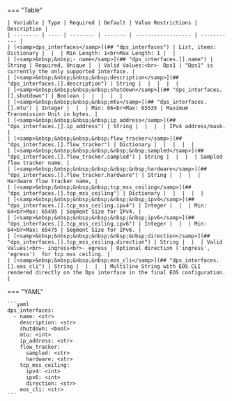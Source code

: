 <!--
  ~ Copyright (c) 2023 Arista Networks, Inc.
  ~ Use of this source code is governed by the Apache License 2.0
  ~ that can be found in the LICENSE file.
  -->
=== "Table"

    | Variable | Type | Required | Default | Value Restrictions | Description |
    | -------- | ---- | -------- | ------- | ------------------ | ----------- |
    | [<samp>dps_interfaces</samp>](## "dps_interfaces") | List, items: Dictionary |  |  | Min Length: 1<br>Max Length: 1 |  |
    | [<samp>&nbsp;&nbsp;- name</samp>](## "dps_interfaces.[].name") | String | Required, Unique |  | Valid Values:<br>- Dps1 | "Dps1" is currently the only supported interface. |
    | [<samp>&nbsp;&nbsp;&nbsp;&nbsp;description</samp>](## "dps_interfaces.[].description") | String |  |  |  |  |
    | [<samp>&nbsp;&nbsp;&nbsp;&nbsp;shutdown</samp>](## "dps_interfaces.[].shutdown") | Boolean |  |  |  |  |
    | [<samp>&nbsp;&nbsp;&nbsp;&nbsp;mtu</samp>](## "dps_interfaces.[].mtu") | Integer |  |  | Min: 86<br>Max: 65535 | Maximum Transmission Unit in bytes. |
    | [<samp>&nbsp;&nbsp;&nbsp;&nbsp;ip_address</samp>](## "dps_interfaces.[].ip_address") | String |  |  |  | IPv4 address/mask. |
    | [<samp>&nbsp;&nbsp;&nbsp;&nbsp;flow_tracker</samp>](## "dps_interfaces.[].flow_tracker") | Dictionary |  |  |  |  |
    | [<samp>&nbsp;&nbsp;&nbsp;&nbsp;&nbsp;&nbsp;sampled</samp>](## "dps_interfaces.[].flow_tracker.sampled") | String |  |  |  | Sampled flow tracker name. |
    | [<samp>&nbsp;&nbsp;&nbsp;&nbsp;&nbsp;&nbsp;hardware</samp>](## "dps_interfaces.[].flow_tracker.hardware") | String |  |  |  | Hardware flow tracker name, |
    | [<samp>&nbsp;&nbsp;&nbsp;&nbsp;tcp_mss_ceiling</samp>](## "dps_interfaces.[].tcp_mss_ceiling") | Dictionary |  |  |  |  |
    | [<samp>&nbsp;&nbsp;&nbsp;&nbsp;&nbsp;&nbsp;ipv4</samp>](## "dps_interfaces.[].tcp_mss_ceiling.ipv4") | Integer |  |  | Min: 64<br>Max: 65495 | Segment Size for IPv4. |
    | [<samp>&nbsp;&nbsp;&nbsp;&nbsp;&nbsp;&nbsp;ipv6</samp>](## "dps_interfaces.[].tcp_mss_ceiling.ipv6") | Integer |  |  | Min: 64<br>Max: 65475 | Segment Size for IPv6. |
    | [<samp>&nbsp;&nbsp;&nbsp;&nbsp;&nbsp;&nbsp;direction</samp>](## "dps_interfaces.[].tcp_mss_ceiling.direction") | String |  |  | Valid Values:<br>- ingress<br>- egress | Optional direction ('ingress', 'egress')  for tcp mss ceiling. |
    | [<samp>&nbsp;&nbsp;&nbsp;&nbsp;eos_cli</samp>](## "dps_interfaces.[].eos_cli") | String |  |  |  | Multiline String with EOS CLI rendered directly on the Dps interface in the final EOS configuration. |

=== "YAML"

    ```yaml
    dps_interfaces:
      - name: <str>
        description: <str>
        shutdown: <bool>
        mtu: <int>
        ip_address: <str>
        flow_tracker:
          sampled: <str>
          hardware: <str>
        tcp_mss_ceiling:
          ipv4: <int>
          ipv6: <int>
          direction: <str>
        eos_cli: <str>
    ```
